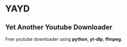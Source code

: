 # YAYD

## Yet Another Youtube Downloader

Free youtube downloader using **python**, **yt-dlp**, **ffmpeg**.
